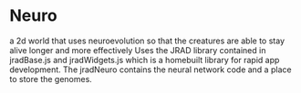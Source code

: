 # Neuro
a 2d world that uses neuroevolution so that the creatures are able to stay alive longer and more effectively
Uses the JRAD library contained in jradBase.js and jradWidgets.js which is a homebuilt library for rapid app development.
The jradNeuro contains the neural network code and a place to store the genomes.

